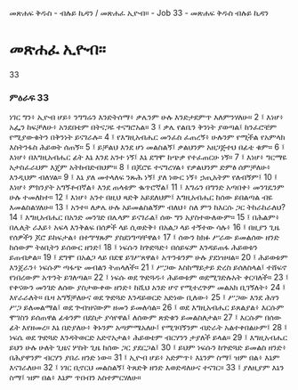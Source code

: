 ﻿
መጽሐፍ ቅዱስ - ብሉይ ኪዳን / መጽሐፈ ኢዮብ። - Job 33 - መጽሐፍ ቅዱስ ብሉይ ኪዳን
# መጽሐፈ ኢዮብ።
33
### ምዕራፍ 33
ነገር ግን፥ ኢዮብ ሆይ፥ ንግግሬን እንድትሰማ፥ ቃሌንም ሁሉ እንድታደምጥ እለምንሃለሁ።
2 ፤ እነሆ፥ አፌን ከፍቻለሁ፥ አንደበቴም በትናጋዬ ተናግሮአል።
3 ፤ ቃሌ የልቤን ቅንነት ያወጣል፤ ከንፈሮቼም የሚያውቁትን በቅንነት ይናገራሉ።
4 ፤ የእግዚአብሔር መንፈስ ፈጠረኝ፥ ሁሉንም የሚችል የአምላክ እስትንፋስ ሕይወት ሰጠኝ።
5 ፤ ይቻልህ እንደ ሆነ መልስልኝ፤ ቃልህንም አዘጋጅተህ በፊቴ ቁም።
6 ፤ እነሆ፥ በእግዚአብሔር ፊት እኔ እንደ አንተ ነኝ፤ እኔ ደግሞ ከጭቃ የተፈጠርሁ ነኝ።
7 ፤ እነሆ፥ ግርማዬ አታስፈራህም እጄም አትከብድብህም።
8 ፤ በጆሮዬ ተናግረሃል፥ የቃልህንም ድምፅ ሰምቻለሁ፥ እንዲህም ብለሃል።
9 ፤ እኔ ያለ መተላለፍ ንጹሕ ነኝ፤ ያለ ነውር ነኝ፥ ኃጢአትም የለብኝም፤ 
10 ፤ እነሆ፥ ምክንያት አግኝቶብኛል፥ እንደ ጠላቱም ቈጥሮኛል፤ 
11 ፤ እግሬን በግንድ አጣበቀ፥ መንገዴንም ሁሉ ተመለከተ። 
12 ፤ እነሆ፥ አንተ በዚህ ጻድቅ አይደለህም፤ እግዚአብሔር ከሰው ይበልጣል ብዬ እመልስልሃለሁ። 
13 ፤ አንተ። ለቃሌ ሁሉ አይመልስልኝም ብለህ፥ ስለ ምን ከእርሱ ጋር ትከራከራለህ? 
14 ፤ እግዚአብሔር በአንድ መንገድ በሌላም ይናገራል፤ ሰው ግን አያስተውለውም። 
15 ፤ በሕልም፥ በሌሊት ራእይ፥ አፍላ እንቅልፍ በሰዎች ላይ ሲወድቅ፥ በአልጋ ላይ ተኝተው ሳሉ፥ 
16 ፤ በዚያን ጊዜ የሰዎችን ጆሮ ይከፍታል፥ በተግሣጹም ያስደነግጣቸዋል፥ 
17 ፤ ሰውን ከክፉ ሥራው ይመልሰው ዘንድ ከሰውም ትዕቢትን ይሰውር ዘንድ፤ 
18 ፤ ነፍሱን ከጕድጓድ፥ በሰይፍም እንዳይጠፋ ሕይወቱን ይጠብቃል። 
19 ፤ ደግሞ በአልጋ ላይ በደዌ ይገሥጸዋል፥ አጥንቱንም ሁሉ ያደነዝዛል። 
20 ፤ ሕይወቱም እንጀራን፥ ነፍሱም ጣፋጭ መብልን ትጠላለች። 
21 ፤ ሥጋው እስከማይታይ ድረስ ይሰለስላል፤ ተሸፍኖ የነበረውም አጥንት ይገለጣል። 
22 ፤ ነፍሱ ወደ ጕድጓዱ፥ ሕይወቱም ወደሚገድሉአት ቀርባለች። 
23 ፤ የቀናውን መንገድ ለሰው ያስታውቀው ዘንድ፥ ከሺህ አንድ ሆኖ የሚተረጕም መልአክ ቢገኝለት፥ 
24 ፤ እየራራለት። ቤዛ አግኝቻለሁና ወደ ጕድጓድ እንዳይወርድ አድነው ቢለው፥ 
25 ፤ ሥጋው እንደ ሕፃን ሥጋ ይለመልማል፤ ወደ ጕብዝናውም ዘመን ይመለሳል። 
26 ፤ ወደ እግዚአብሔር ይጸልያል፥ እርሱም ሞገስን ይሰጠዋል ፊቱንም በደስታ ያሳየዋል፤ ለሰውም ጽድቁን ይመልስለታል። 
27 ፤ እርሱም በሰው ፊት እየዘመረ። እኔ በድያለሁ፥ ቅኑንም አጣምሜአለሁ፤ የሚገባኝንም ብድራት አልተቀበልሁም፤ 
28 ፤ ነፍሴ ወደ ጕድጓድ እንዳትወርድ አድኖአታል፥ ሕይወቴም ብርሃንን ታያለች ይላል። 
29 ፤ እግዚአብሔር ይህን ሁሉ ሁለት ጊዜና ሦስት ጊዜ ከሰው ጋር ያደርጋል፤ 
30 ፤ ይህም ነፍሱን ከጕድጓድ ይመልስ ዘንድ፥ በሕያዋንም ብርሃን ያበራ ዘንድ ነው። 
31 ፤ ኢዮብ ሆይ፥ አድምጥ፥ እኔንም ስማ፤ ዝም በል፥ እኔም እናገራለሁ። 
32 ፤ ነገር ቢኖርህ መልስልኝ፤ ትጸድቅ ዘንድ እወድዳለሁና ተናገር። 
33 ፤ ያለዚያም እኔን ስማ፤ ዝም በል፥ እኔም ጥበብን አስተምርሃለሁ። 
